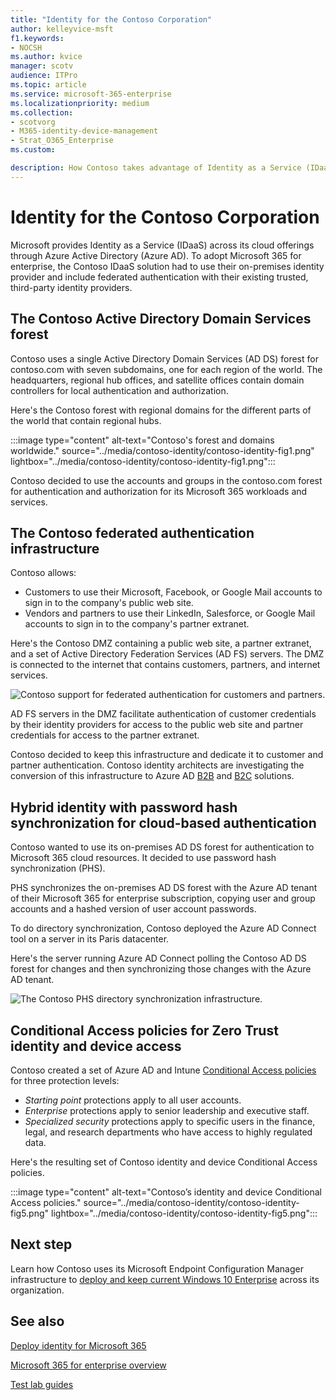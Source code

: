 ```yaml
---
title: "Identity for the Contoso Corporation"
author: kelleyvice-msft
f1.keywords:
- NOCSH
ms.author: kvice
manager: scotv
audience: ITPro
ms.topic: article
ms.service: microsoft-365-enterprise
ms.localizationpriority: medium
ms.collection:
- scotvorg 
- M365-identity-device-management
- Strat_O365_Enterprise
ms.custom:

description: How Contoso takes advantage of Identity as a Service (IDaaS) and provides cloud-based authentication for its employees and federated authentication for its partners and customers.
---
```


# Identity for the Contoso Corporation

Microsoft provides Identity as a Service (IDaaS) across its cloud offerings through Azure Active Directory (Azure AD). To adopt Microsoft 365 for enterprise, the Contoso IDaaS solution had to use their on-premises identity provider and include federated authentication with their existing trusted, third-party identity providers.

## The Contoso Active Directory Domain Services forest

Contoso uses a single Active Directory Domain Services (AD DS) forest for contoso\.com with seven subdomains, one for each region of the world. The headquarters, regional hub offices, and satellite offices contain domain controllers for local authentication and authorization.

Here's the Contoso forest with regional domains for the different parts of the world that contain regional hubs.

:::image type="content" alt-text="Contoso's forest and domains worldwide." source="../media/contoso-identity/contoso-identity-fig1.png" lightbox="../media/contoso-identity/contoso-identity-fig1.png":::
 
Contoso decided to use the accounts and groups in the contoso\.com forest for authentication and authorization for its Microsoft 365 workloads and services.

## The Contoso federated authentication infrastructure

Contoso allows:

- Customers to use their Microsoft, Facebook, or Google Mail accounts to sign in to the company's public web site.
- Vendors and partners to use their LinkedIn, Salesforce, or Google Mail accounts to sign in to the company's partner extranet.

Here's the Contoso DMZ containing a public web site, a partner extranet, and a set of Active Directory Federation Services (AD FS) servers. The DMZ is connected to the internet that contains customers, partners, and internet services.

![Contoso support for federated authentication for customers and partners.](../media/contoso-identity/contoso-identity-fig2.png)
 
AD FS servers in the DMZ facilitate authentication of customer credentials by their identity providers for access to the public web site and partner credentials for access to the partner extranet.

Contoso decided to keep this infrastructure and dedicate it to customer and partner authentication. Contoso identity architects are investigating the conversion of this infrastructure to Azure AD [B2B](/azure/active-directory/b2b/hybrid-organizations) and [B2C](/azure/active-directory-b2c/solution-articles) solutions.

## Hybrid identity with password hash synchronization for cloud-based authentication

Contoso wanted to use its on-premises AD DS forest for authentication to Microsoft 365 cloud resources. It decided to use password hash synchronization (PHS).

PHS synchronizes the on-premises AD DS forest with the Azure AD tenant of their Microsoft 365 for enterprise subscription, copying user and group accounts and a hashed version of user account passwords.

To do directory synchronization, Contoso deployed the Azure AD Connect tool on a server in its Paris datacenter.

Here's the server running Azure AD Connect polling the Contoso AD DS forest for changes and then synchronizing those changes with the Azure AD tenant.

![The Contoso PHS directory synchronization infrastructure.](../media/contoso-identity/contoso-identity-fig4.png)
 
## Conditional Access policies for Zero Trust identity and device access

Contoso created a set of Azure AD and Intune [Conditional Access policies](../security/office-365-security/identity-access-policies.md) for three protection levels:

- *Starting point* protections apply to all user accounts.
- *Enterprise* protections apply to senior leadership and executive staff.
- *Specialized security* protections apply to specific users in the finance, legal, and research departments who have access to highly regulated data.

Here's the resulting set of Contoso identity and device Conditional Access policies.

:::image type="content" alt-text="Contoso’s identity and device Conditional Access policies." source="../media/contoso-identity/contoso-identity-fig5.png" lightbox="../media/contoso-identity/contoso-identity-fig5.png":::
 
## Next step

Learn how Contoso uses its Microsoft Endpoint Configuration Manager infrastructure to [deploy and keep current Windows 10 Enterprise](contoso-win10.md) across its organization.

## See also

[Deploy identity for Microsoft 365](deploy-identity-solution-overview.md)

[Microsoft 365 for enterprise overview](microsoft-365-overview.md)

[Test lab guides](m365-enterprise-test-lab-guides.md)